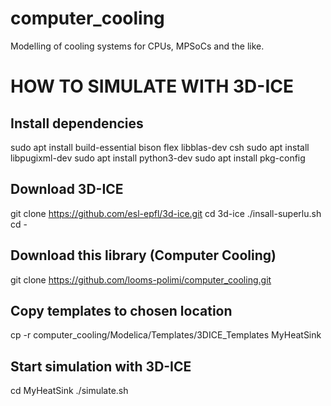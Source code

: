 # computer_cooling
Modelling of cooling systems for CPUs, MPSoCs and the like.

# HOW TO SIMULATE WITH 3D-ICE
## Install dependencies
sudo apt install build-essential bison flex libblas-dev csh
sudo apt install libpugixml-dev
sudo apt install python3-dev
sudo apt install pkg-config

## Download 3D-ICE
git clone https://github.com/esl-epfl/3d-ice.git
cd 3d-ice
./insall-superlu.sh
cd -

## Download this library (Computer Cooling)
git clone https://github.com/looms-polimi/computer_cooling.git

## Copy templates to chosen location
cp -r computer_cooling/Modelica/Templates/3DICE_Templates MyHeatSink

## Start simulation with 3D-ICE
cd MyHeatSink
./simulate.sh

